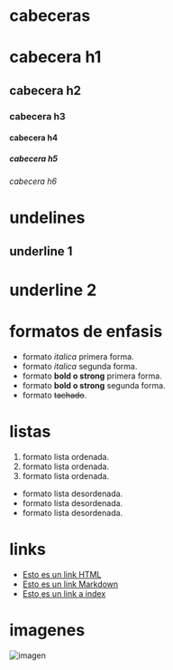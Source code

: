 # cabeceras
# cabecera h1
## cabecera h2
### cabecera h3
#### cabecera h4
##### cabecera h5
###### cabecera h6

# undelines
underline 1
-----------

underline 2
============

# formatos de enfasis
- formato *italica* primera forma.
- formato _italica_ segunda forma.
- formato **bold o strong** primera forma.
- formato __bold o strong__ segunda forma.
- formato ~~tachado~~.

# listas
1. formato lista ordenada.
2. formato lista ordenada.
3. formato lista ordenada.
- formato lista desordenada.
- formato lista desordenada.
- formato lista desordenada.

# links
- <a href="http://www.google.com">Esto es un link HTML</a>
- [Esto es un link Markdown](http://www.google.com)
- [Esto es un link a index](index.html)

# imagenes
![imagen](https://s6.eestatic.com/2018/03/31/actualidad/Actualidad_296231968_71983699_1706x960.jpg)